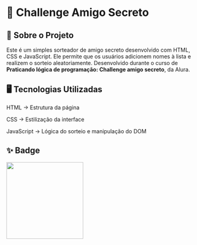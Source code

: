 # 🎁 Challenge Amigo Secreto


## 📌 Sobre o Projeto

Este é um simples sorteador de amigo secreto desenvolvido com HTML, CSS e JavaScript. Ele permite que os usuários adicionem nomes à lista e realizem o sorteio aleatoriamente. Desenvolvido durante o curso de **Praticando lógica de programação: Challenge amigo secreto**, da Alura.

## 🖥️ Tecnologias Utilizadas

HTML → Estrutura da página

CSS → Estilização da interface

JavaScript → Lógica do sorteio e manipulação do DOM

## ✨ Badge
<img src="https://github.com/user-attachments/assets/13b5175d-2620-4369-8dd0-2c6cae492e15" width="200" height="auto">
